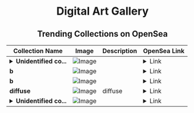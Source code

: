 <div align="center">

# Digital Art Gallery

## Trending Collections on OpenSea

| Collection Name                       | Image                                                                                     | Description                       | OpenSea Link                                                                                          |
|---------------------------------------|-------------------------------------------------------------------------------------------|-----------------------------------|--------------------------------------------------------------------------------------------------------|
| **<details><summary>Unidentified co...</summary>Unidentified contract 9e82d98b-48c4-4323-9d66-267bbe949364</details>** | ![Image](https://i.seadn.io/s/raw/files/a837708742ad8afcb35eb60ba787976d.jpg?w=500&auto=format?w=200&auto=format) |  | <details><summary>Link</summary>[Unidentified contract 9e82d98b-48c4-4323-9d66-267bbe949364](https://opensea.io/collection/unidentified-contract-9e82d98b-48c4-4323-9d66-267b)</details> |
| **b** | ![Image](https://i.seadn.io/s/raw/files/2e51f0ced806697ab50f64bcf41b01fe.jpg?w=500&auto=format?w=200&auto=format) |  | <details><summary>Link</summary>[b](https://opensea.io/collection/b-9684)</details> |
| **b** | ![Image](https://i.seadn.io/s/raw/files/d2444d4a22b8d7f8f8604e9029550488.jpg?w=500&auto=format?w=200&auto=format) |  | <details><summary>Link</summary>[b](https://opensea.io/collection/b-9683)</details> |
| **diffuse** | ![Image](https://i.seadn.io/s/raw/files/4f11b5843ef999e79d3fe51db79351dc.png?w=500&auto=format?w=200&auto=format) | diffuse | <details><summary>Link</summary>[diffuse](https://opensea.io/collection/diffuse-6)</details> |
| **<details><summary>Unidentified co...</summary>Unidentified contract 3492b1f2-6de5-4124-a759-9ee8213a1f7d</details>** | ![Image](https://i.seadn.io/s/raw/files/a837708742ad8afcb35eb60ba787976d.jpg?w=500&auto=format?w=200&auto=format) |  | <details><summary>Link</summary>[Unidentified contract 3492b1f2-6de5-4124-a759-9ee8213a1f7d](https://opensea.io/collection/unidentified-contract-3492b1f2-6de5-4124-a759-9ee8)</details> |

</div>